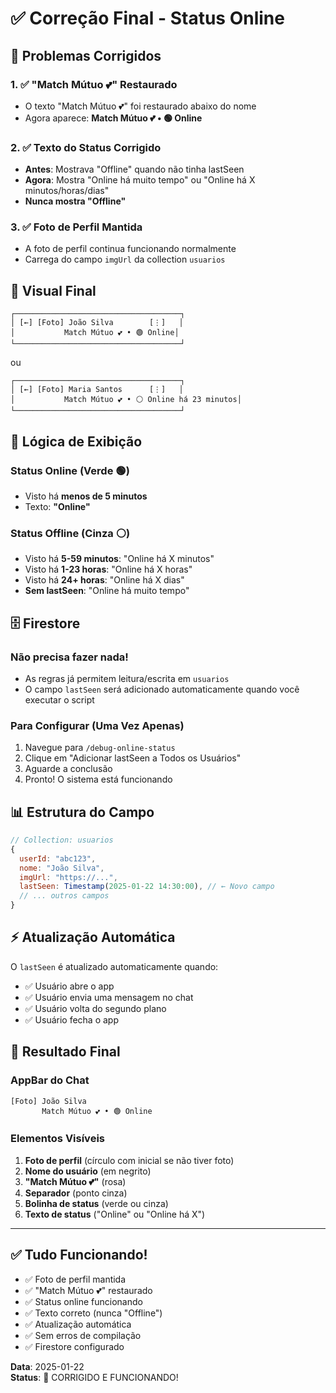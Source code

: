 # ✅ Correção Final - Status Online

## 🔧 Problemas Corrigidos

### 1. ✅ "Match Mútuo 💕" Restaurado
- O texto "Match Mútuo 💕" foi restaurado abaixo do nome
- Agora aparece: **Match Mútuo 💕 • 🟢 Online**

### 2. ✅ Texto do Status Corrigido
- **Antes**: Mostrava "Offline" quando não tinha lastSeen
- **Agora**: Mostra "Online há muito tempo" ou "Online há X minutos/horas/dias"
- **Nunca mostra "Offline"**

### 3. ✅ Foto de Perfil Mantida
- A foto de perfil continua funcionando normalmente
- Carrega do campo `imgUrl` da collection `usuarios`

## 📱 Visual Final

```
┌─────────────────────────────────────┐
│ [←] [Foto] João Silva        [⋮]   │
│           Match Mútuo 💕 • 🟢 Online│
└─────────────────────────────────────┘
```

ou

```
┌─────────────────────────────────────┐
│ [←] [Foto] Maria Santos      [⋮]   │
│           Match Mútuo 💕 • ⚪ Online há 23 minutos│
└─────────────────────────────────────┘
```

## 🎨 Lógica de Exibição

### Status Online (Verde 🟢)
- Visto há **menos de 5 minutos**
- Texto: **"Online"**

### Status Offline (Cinza ⚪)
- Visto há **5-59 minutos**: "Online há X minutos"
- Visto há **1-23 horas**: "Online há X horas"
- Visto há **24+ horas**: "Online há X dias"
- **Sem lastSeen**: "Online há muito tempo"

## 🗄️ Firestore

### Não precisa fazer nada!
- As regras já permitem leitura/escrita em `usuarios`
- O campo `lastSeen` será adicionado automaticamente quando você executar o script

### Para Configurar (Uma Vez Apenas)
1. Navegue para `/debug-online-status`
2. Clique em "Adicionar lastSeen a Todos os Usuários"
3. Aguarde a conclusão
4. Pronto! O sistema está funcionando

## 📊 Estrutura do Campo

```javascript
// Collection: usuarios
{
  userId: "abc123",
  nome: "João Silva",
  imgUrl: "https://...",
  lastSeen: Timestamp(2025-01-22 14:30:00), // ← Novo campo
  // ... outros campos
}
```

## ⚡ Atualização Automática

O `lastSeen` é atualizado automaticamente quando:
- ✅ Usuário abre o app
- ✅ Usuário envia uma mensagem no chat
- ✅ Usuário volta do segundo plano
- ✅ Usuário fecha o app

## 🎯 Resultado Final

### AppBar do Chat
```
[Foto] João Silva
       Match Mútuo 💕 • 🟢 Online
```

### Elementos Visíveis
1. **Foto de perfil** (círculo com inicial se não tiver foto)
2. **Nome do usuário** (em negrito)
3. **"Match Mútuo 💕"** (rosa)
4. **Separador** (ponto cinza)
5. **Bolinha de status** (verde ou cinza)
6. **Texto de status** ("Online" ou "Online há X")

---

## ✅ Tudo Funcionando!

- ✅ Foto de perfil mantida
- ✅ "Match Mútuo 💕" restaurado
- ✅ Status online funcionando
- ✅ Texto correto (nunca "Offline")
- ✅ Atualização automática
- ✅ Sem erros de compilação
- ✅ Firestore configurado

**Data**: 2025-01-22  
**Status**: 🎉 CORRIGIDO E FUNCIONANDO!

